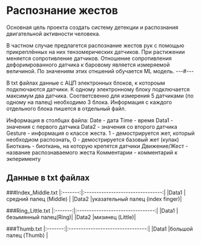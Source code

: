# Распознание жестов
Основная цель проекта создать систему детекции и распознания двигательной активности человека.

В частном случае предлагется распознание жестов рук с помощью прикреплённых на них тензомерических датчиков. При растижении меняется сопротивление датчиков. Отношение сопротивления дефоримрованного датчика к баpовому является измеряемой величиной. По значениям этих отншений обучается ML модель.
---#---

В txt файлах данные с АЦП электронных блоков, к котороым подключаются датчики. К одному электронному блоку подключается максимум два датчика. Соответсвенно для измерения 5 датчиками (по одному на палец) необходимо 3 блока. Информация с каждого отдельного блока пишется в отдельный файл.

Информация в столбцах файла:
  Date - дата
  Time - время
  Data1 - значения с первого датчика
  Data2 - значения со второго датчика
  Gesture - информация о классе жеста. 1 - демострируется жет, который необходиом распознать, 0 - демострируется базовый жет (кулак)
  Биоткань - биоткань, на которую крепятся датчики
  Движение/Жест - название распознаваемого жеста
  Комментарии - комментарий к экперименту
 
 ## Данные в txt файлах
###Index_Middle.txt
|:-------:|:--------------------------------:|
|Data1    |средний палец (Middle)           |
|Data2    |указательный палец (index finger)| 
 
###Ring_Little.txt
|:-------:|:--------------------------------:|
|Data1    |безымянный палец(Ring)|
|Data2    |мизинец (Little)| 

###Thumb.txt
|:-------:|:--------------------------------:|
|Data1    |большой палец (Thumb)             |



